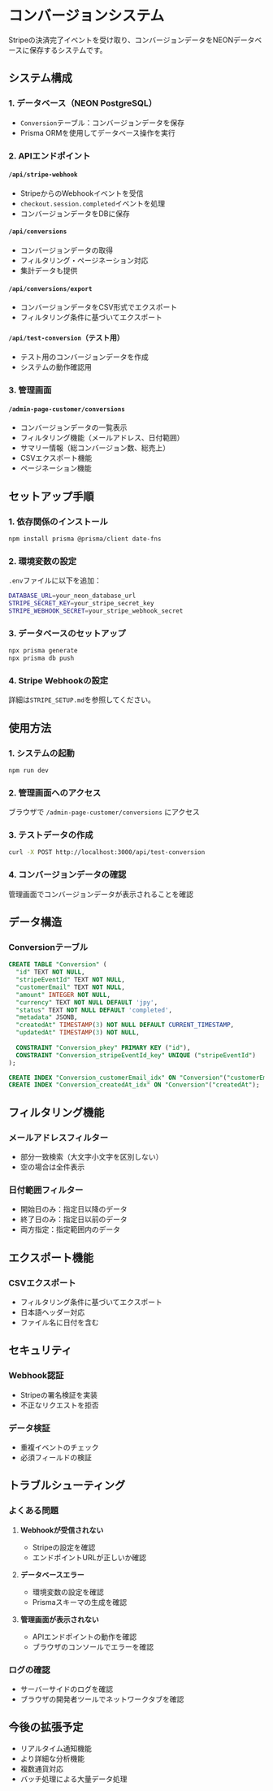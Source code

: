# コンバージョンシステム

Stripeの決済完了イベントを受け取り、コンバージョンデータをNEONデータベースに保存するシステムです。

## システム構成

### 1. データベース（NEON PostgreSQL）
- `Conversion`テーブル：コンバージョンデータを保存
- Prisma ORMを使用してデータベース操作を実行

### 2. APIエンドポイント

#### `/api/stripe-webhook`
- StripeからのWebhookイベントを受信
- `checkout.session.completed`イベントを処理
- コンバージョンデータをDBに保存

#### `/api/conversions`
- コンバージョンデータの取得
- フィルタリング・ページネーション対応
- 集計データも提供

#### `/api/conversions/export`
- コンバージョンデータをCSV形式でエクスポート
- フィルタリング条件に基づいてエクスポート

#### `/api/test-conversion`（テスト用）
- テスト用のコンバージョンデータを作成
- システムの動作確認用

### 3. 管理画面

#### `/admin-page-customer/conversions`
- コンバージョンデータの一覧表示
- フィルタリング機能（メールアドレス、日付範囲）
- サマリー情報（総コンバージョン数、総売上）
- CSVエクスポート機能
- ページネーション機能

## セットアップ手順

### 1. 依存関係のインストール

```bash
npm install prisma @prisma/client date-fns
```

### 2. 環境変数の設定

`.env`ファイルに以下を追加：

```bash
DATABASE_URL=your_neon_database_url
STRIPE_SECRET_KEY=your_stripe_secret_key
STRIPE_WEBHOOK_SECRET=your_stripe_webhook_secret
```

### 3. データベースのセットアップ

```bash
npx prisma generate
npx prisma db push
```

### 4. Stripe Webhookの設定

詳細は`STRIPE_SETUP.md`を参照してください。

## 使用方法

### 1. システムの起動

```bash
npm run dev
```

### 2. 管理画面へのアクセス

ブラウザで `/admin-page-customer/conversions` にアクセス

### 3. テストデータの作成

```bash
curl -X POST http://localhost:3000/api/test-conversion
```

### 4. コンバージョンデータの確認

管理画面でコンバージョンデータが表示されることを確認

## データ構造

### Conversionテーブル

```sql
CREATE TABLE "Conversion" (
  "id" TEXT NOT NULL,
  "stripeEventId" TEXT NOT NULL,
  "customerEmail" TEXT NOT NULL,
  "amount" INTEGER NOT NULL,
  "currency" TEXT NOT NULL DEFAULT 'jpy',
  "status" TEXT NOT NULL DEFAULT 'completed',
  "metadata" JSONB,
  "createdAt" TIMESTAMP(3) NOT NULL DEFAULT CURRENT_TIMESTAMP,
  "updatedAt" TIMESTAMP(3) NOT NULL,
  
  CONSTRAINT "Conversion_pkey" PRIMARY KEY ("id"),
  CONSTRAINT "Conversion_stripeEventId_key" UNIQUE ("stripeEventId")
);

CREATE INDEX "Conversion_customerEmail_idx" ON "Conversion"("customerEmail");
CREATE INDEX "Conversion_createdAt_idx" ON "Conversion"("createdAt");
```

## フィルタリング機能

### メールアドレスフィルター
- 部分一致検索（大文字小文字を区別しない）
- 空の場合は全件表示

### 日付範囲フィルター
- 開始日のみ：指定日以降のデータ
- 終了日のみ：指定日以前のデータ
- 両方指定：指定範囲内のデータ

## エクスポート機能

### CSVエクスポート
- フィルタリング条件に基づいてエクスポート
- 日本語ヘッダー対応
- ファイル名に日付を含む

## セキュリティ

### Webhook認証
- Stripeの署名検証を実装
- 不正なリクエストを拒否

### データ検証
- 重複イベントのチェック
- 必須フィールドの検証

## トラブルシューティング

### よくある問題

1. **Webhookが受信されない**
   - Stripeの設定を確認
   - エンドポイントURLが正しいか確認

2. **データベースエラー**
   - 環境変数の設定を確認
   - Prismaスキーマの生成を確認

3. **管理画面が表示されない**
   - APIエンドポイントの動作を確認
   - ブラウザのコンソールでエラーを確認

### ログの確認

- サーバーサイドのログを確認
- ブラウザの開発者ツールでネットワークタブを確認

## 今後の拡張予定

- リアルタイム通知機能
- より詳細な分析機能
- 複数通貨対応
- バッチ処理による大量データ処理
